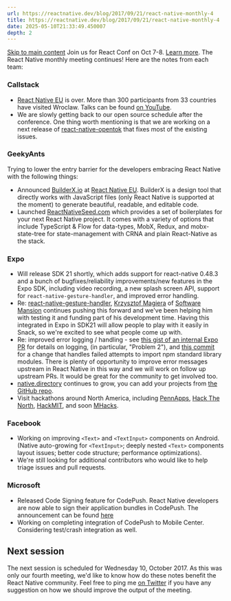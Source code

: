 ```yaml
---
url: https://reactnative.dev/blog/2017/09/21/react-native-monthly-4
title: https://reactnative.dev/blog/2017/09/21/react-native-monthly-4
date: 2025-05-10T21:33:49.450007
depth: 2
---
```


[Skip to main content](https://reactnative.dev/blog/2017/09/21/react-native-monthly-4#__docusaurus_skipToContent_fallback)
Join us for React Conf on Oct 7-8. [Learn more](https://conf.react.dev).
The React Native monthly meeting continues! Here are the notes from each team:
### Callstack[​](https://reactnative.dev/blog/2017/09/21/react-native-monthly-4#callstack "Direct link to Callstack")
  * [React Native EU](https://react-native.eu) is over. More than 300 participants from 33 countries have visited Wroclaw. Talks can be found [on YouTube](https://www.youtube.com/channel/UCUNE_g1mQPuyW975WjgjYxA/videos).
  * We are slowly getting back to our open source schedule after the conference. One thing worth mentioning is that we are working on a next release of [react-native-opentok](https://github.com/callstack/react-native-opentok) that fixes most of the existing issues.


### GeekyAnts[​](https://reactnative.dev/blog/2017/09/21/react-native-monthly-4#geekyants "Direct link to GeekyAnts")
Trying to lower the entry barrier for the developers embracing React Native with the following things:
  * Announced [BuilderX.io](https://builderx.io/) at [React Native EU](https://react-native.eu). BuilderX is a design tool that directly works with JavaScript files (only React Native is supported at the moment) to generate beautiful, readable, and editable code.
  * Launched [ReactNativeSeed.com](https://reactnativeseed.com/) which provides a set of boilerplates for your next React Native project. It comes with a variety of options that include TypeScript & Flow for data-types, MobX, Redux, and mobx-state-tree for state-management with CRNA and plain React-Native as the stack.


### Expo[​](https://reactnative.dev/blog/2017/09/21/react-native-monthly-4#expo "Direct link to Expo")
  * Will release SDK 21 shortly, which adds support for react-native 0.48.3 and a bunch of bugfixes/reliability improvements/new features in the Expo SDK, including video recording, a new splash screen API, support for `react-native-gesture-handler`, and improved error handling.
  * Re: [react-native-gesture-handler](https://github.com/kmagiera/react-native-gesture-handler), [Krzysztof Magiera](https://github.com/kmagiera) of [Software Mansion](https://swmansion.com/) continues pushing this forward and we've been helping him with testing it and funding part of his development time. Having this integrated in Expo in SDK21 will allow people to play with it easily in Snack, so we're excited to see what people come up with.
  * Re: improved error logging / handling - see [this gist of an internal Expo PR](https://gist.github.com/brentvatne/00407710a854627aa021fdf90490b958) for details on logging, (in particular, "Problem 2"), and [this commit](https://github.com/expo/xdl/commit/1d62eca293dfb867fc0afc920c3dad94b7209987) for a change that handles failed attempts to import npm standard library modules. There is plenty of opportunity to improve error messages upstream in React Native in this way and we will work on follow up upstream PRs. It would be great for the community to get involved too.
  * [native.directory](https://native.directory/) continues to grow, you can add your projects from [the GitHub repo](https://github.com/react-community/native-directory).
  * Visit hackathons around North America, including [PennApps](https://pennapps.com/), [Hack The North](https://hackthenorth.com/), [HackMIT](https://hackmit.org/), and soon [MHacks](https://mhacks.org/).


### Facebook[​](https://reactnative.dev/blog/2017/09/21/react-native-monthly-4#facebook "Direct link to Facebook")
  * Working on improving `<Text>` and `<TextInput>` components on Android. (Native auto-growing for `<TextInput>`; deeply nested `<Text>` components layout issues; better code structure; performance optimizations).
  * We're still looking for additional contributors who would like to help triage issues and pull requests.


### Microsoft[​](https://reactnative.dev/blog/2017/09/21/react-native-monthly-4#microsoft "Direct link to Microsoft")
  * Released Code Signing feature for CodePush. React Native developers are now able to sign their application bundles in CodePush. The announcement can be found [here](https://microsoft.github.io/code-push/articles/CodeSigningAnnouncement.html)
  * Working on completing integration of CodePush to Mobile Center. Considering test/crash integration as well.


## Next session[​](https://reactnative.dev/blog/2017/09/21/react-native-monthly-4#next-session "Direct link to Next session")
The next session is scheduled for Wednesday 10, October 2017. As this was only our fourth meeting, we'd like to know how do these notes benefit the React Native community. Feel free to ping me [on Twitter](https://twitter.com/grabbou) if you have any suggestion on how we should improve the output of the meeting.




